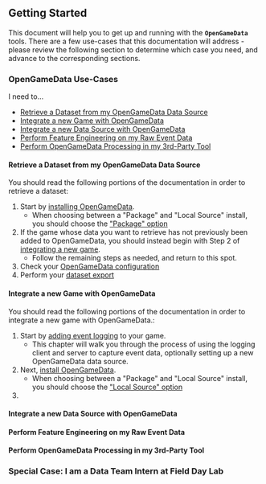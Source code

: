 ## Getting Started

This document will help you to get up and running with the **`OpenGameData`**  tools.
There are a few use-cases that this documentation will address - please review the following section to determine which case you need, and advance to the corresponding sections.

### OpenGameData Use-Cases

I need to...

* [Retrieve a Dataset from my OpenGameData Data Source](#retrieve-a-dataset-from-my-opengamedata-data-source)
* [Integrate a new Game with OpenGameData](#integrate-a-new-game-with-opengamedata)
* [Integrate a new Data Source with OpenGameData](#integrate-a-new-data-source-with-opengamedata)
* [Perform Feature Engineering on my Raw Event Data](#perform-feature-engineering-on-my-raw-event-data)
* [Perform OpenGameData Processing in my 3rd-Party Tool](#perform-opengamedata-processing-in-my-3rd-party-tool)

#### Retrieve a Dataset from my OpenGameData Data Source

You should read the following portions of the documentation in order to retrieve a dataset:

1. Start by [installing OpenGameData](../core_basics/installation/installation.rst).  
    * When choosing between a "Package" and "Local Source" install, you should choose the ["Package" option](./installation.md/#installation-as-package)
2. If the game whose data you want to retrieve has not previously been added to OpenGameData, you should instead begin with Step 2 of [integrating a new game](#integrate-a-new-game-with-opengamedata).
    * Follow the remaining steps as needed, and return to this spot.
3. Check your [OpenGameData configuration](./configurations.md)
4. Perform your [dataset export](./basic_exports.md)

#### Integrate a new Game with OpenGameData

You should read the following portions of the documentation in order to integrate a new game with OpenGameData.:

1. Start by [adding event logging](../logging/index.rst) to your game.  
    * This chapter will walk you through the process of using the logging client and server to capture event data, optionally setting up a new OpenGameData data source.
2. Next, [install OpenGameData](./installation.md).  
    * When choosing between a "Package" and "Local Source" install, you should choose the ["Local Source" option](./installation.md/#installation-as-local-source-copy)
3. 

#### Integrate a new Data Source with OpenGameData

#### Perform Feature Engineering on my Raw Event Data

#### Perform OpenGameData Processing in my 3rd-Party Tool

### Special Case: I am a Data Team Intern at Field Day Lab
